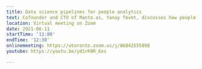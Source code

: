 ```yaml
---
title: Data science pipelines for people analytics
text: Cofounder and CTO of Manto.ai, Yanay Tevet, discusses how people analytics can be used to solve the problem of employee attrition
location: Virtual meeting on Zoom
date: 2021-06-11
startTime: '11:00'
endTime: '12:30'
onlinemeeting: https://utoronto.zoom.us/j/86042555898
youtube: https://youtu.be/yd1rK0R_Ees

---
```

